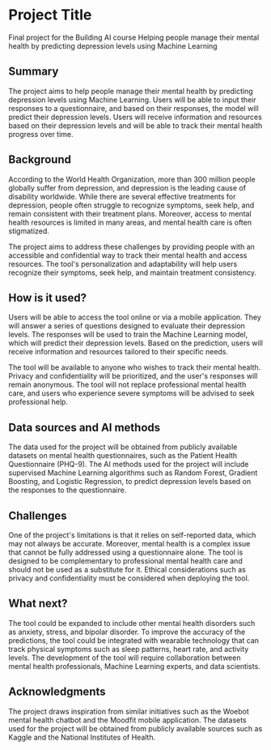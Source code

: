 
# Project Title

Final project for the Building AI course
Helping people manage their mental health by predicting depression levels using Machine Learning

## Summary

The project aims to help people manage their mental health by predicting depression levels using Machine Learning. Users will be able to input their responses to a questionnaire, and based on their responses, the model will predict their depression levels. Users will receive information and resources based on their depression levels and will be able to track their mental health progress over time.


## Background

According to the World Health Organization, more than 300 million people globally suffer from depression, and depression is the leading cause of disability worldwide. While there are several effective treatments for depression, people often struggle to recognize symptoms, seek help, and remain consistent with their treatment plans. Moreover, access to mental health resources is limited in many areas, and mental health care is often stigmatized.

The project aims to address these challenges by providing people with an accessible and confidential way to track their mental health and access resources. The tool's personalization and adaptability will help users recognize their symptoms, seek help, and maintain treatment consistency.


## How is it used?

Users will be able to access the tool online or via a mobile application. They will answer a series of questions designed to evaluate their depression levels. The responses will be used to train the Machine Learning model, which will predict their depression levels. Based on the prediction, users will receive information and resources tailored to their specific needs.

The tool will be available to anyone who wishes to track their mental health. Privacy and confidentiality will be prioritized, and the user's responses will remain anonymous. The tool will not replace professional mental health care, and users who experience severe symptoms will be advised to seek professional help.

## Data sources and AI methods
The data used for the project will be obtained from publicly available datasets on mental health questionnaires, such as the Patient Health Questionnaire (PHQ-9). The AI methods used for the project will include supervised Machine Learning algorithms such as Random Forest, Gradient Boosting, and Logistic Regression, to predict depression levels based on the responses to the questionnaire.

## Challenges

One of the project's limitations is that it relies on self-reported data, which may not always be accurate. Moreover, mental health is a complex issue that cannot be fully addressed using a questionnaire alone. The tool is designed to be complementary to professional mental health care and should not be used as a substitute for it. Ethical considerations such as privacy and confidentiality must be considered when deploying the tool.

## What next?

The tool could be expanded to include other mental health disorders such as anxiety, stress, and bipolar disorder. To improve the accuracy of the predictions, the tool could be integrated with wearable technology that can track physical symptoms such as sleep patterns, heart rate, and activity levels. The development of the tool will require collaboration between mental health professionals, Machine Learning experts, and data scientists.


## Acknowledgments
The project draws inspiration from similar initiatives such as the Woebot mental health chatbot and the Moodfit mobile application. The datasets used for the project will be obtained from publicly available sources such as Kaggle and the National Institutes of Health.
